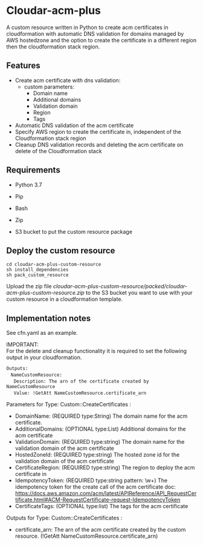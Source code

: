 # Cloudar-acm-plus

A custom resource written in Python to create acm certificates in cloudformation
with automatic DNS validation for domains managed by AWS hostedzone and the option to create the certificate in a different region then the cloudformation stack region.

## Features

- Create acm certificate with dns validation:
    - custom parameters:
        - Domain name
        - Additional domains
        - Validation domain
        - Region
        - Tags
- Automatic DNS validation of the acm certificate
- Specify AWS region to create the certificate in, independent of the Cloudformation stack region
- Cleanup DNS validation records and deleting the acm certificate on delete of the Cloudformation stack     
    
## Requirements

- Python 3.7
- Pip
- Bash
- Zip

- S3 bucket to put the custom resource package

## Deploy the custom resource

`cd cloudar-acm-plus-custom-resource`  
`sh install_dependencies`  
`sh pack_custom_resource`

Upload the zip file _cloudar-acm-plus-custom-resource/packed/cloudar-acm-plus-custom-resource.zip_
to the S3 bucket you want to use with your custom resource in a cloudformation template.

## Implementation notes

See cfn.yaml as an example.

IMPORTANT:  
For the delete and cleanup functionality it is required to set the following output in your cloudformation.

`Outputs:`  
&nbsp;&nbsp;  `NameCustomResource:`  
&nbsp;&nbsp;&nbsp;&nbsp;    `Description: The arn of the certificate created by NameCustomResource `  
&nbsp;&nbsp;&nbsp;&nbsp;    `Value: !GetAtt NameCustomResource.certificate_arn`  

Parameters for Type: Custom::CreateCertificates :
- DomainName: (REQUIRED type:String) The domain name for the acm certificate.
- AdditionalDomains: (OPTIONAL type:List) Additional domains for the acm certificate
- ValidationDomain: (REQUIRED type:string) The domain name for the validation domain of the acm certificate
- HostedZoneId: (REQUIRED type:string) The hosted zone id for the validation domain of the acm certificate
- CertificateRegion: (REQUIRED type:string) The region to deploy the acm certificate in
- IdempotencyToken: (REQUIRED type:string pattern: \w+) The idempotency token for the create call of the acm certificate
  doc: https://docs.aws.amazon.com/acm/latest/APIReference/API_RequestCertificate.html#ACM-RequestCertificate-request-IdempotencyToken
- CertificateTags: (OPTIONAL type:list) The tags for the acm certificate

Outputs for Type: Custom::CreateCertificates :
- certificate_arn: The arn of the acm certificate created by the custom resource. (!GetAtt NameCustomResource.certificate_arn)